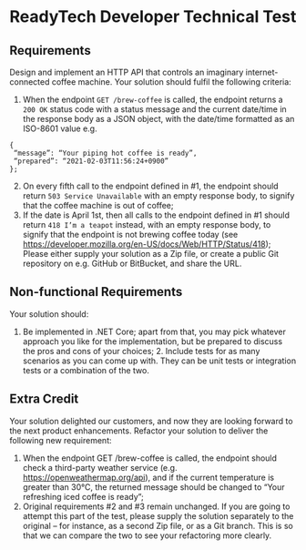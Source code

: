 # ReadyTech Developer Technical Test 

## Requirements 
Design and implement an HTTP API that controls an imaginary internet-connected coffee machine.  Your solution should fulfil the following criteria: 
1. When the endpoint `GET /brew-coffee` is called, the endpoint returns a `200 OK` status code  with a status message and the current date/time in the response body as a JSON object, with  the date/time formatted as an ISO-8601 value e.g.  
```
{ 
 “message”: “Your piping hot coffee is ready”, 
 “prepared”: “2021-02-03T11:56:24+0900” 
};
``` 
2. On every fifth call to the endpoint defined in #1, the endpoint should return `503 Service Unavailable` with an empty response body, to signify that the coffee machine is out of  coffee; 
3. If the date is April 1st, then all calls to the endpoint defined in #1 should return `418 I’m a teapot` instead, with an empty response body, to signify that the endpoint is not brewing  coffee today (see https://developer.mozilla.org/en-US/docs/Web/HTTP/Status/418); 
Please either supply your solution as a Zip file, or create a public Git repository on e.g. GitHub or  BitBucket, and share the URL. 
## Non-functional Requirements 
Your solution should: 
1. Be implemented in .NET Core; apart from that, you may pick whatever approach you like for  the implementation, but be prepared to discuss the pros and cons of your choices; 2. Include tests for as many scenarios as you can come up with. They can be unit tests or  integration tests or a combination of the two. 

## Extra Credit 
Your solution delighted our customers, and now they are looking forward to the next product  enhancements. Refactor your solution to deliver the following new requirement: 
1. When the endpoint GET /brew-coffee is called, the endpoint should check a third-party  weather service (e.g. https://openweathermap.org/api), and if the current temperature is  greater than 30°C, the returned message should be changed to “Your refreshing iced  coffee is ready”; 
2. Original requirements #2 and #3 remain unchanged. 
If you are going to attempt this part of the test, please supply the solution separately to the original  – for instance, as a second Zip file, or as a Git branch. This is so that we can compare the two to see  your refactoring more clearly.
